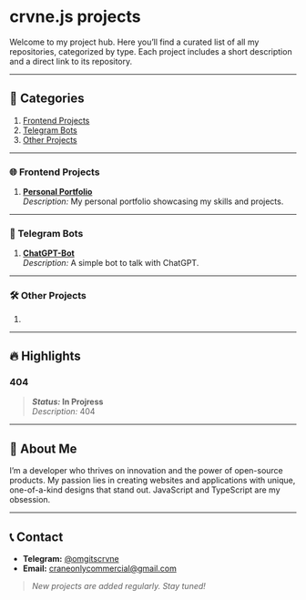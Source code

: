 # **crvne.js projects**  
Welcome to my project hub. Here you’ll find a curated list of all my repositories, categorized by type. Each project includes a short description and a direct link to its repository. 

---

## **📂 Categories**  
1. [Frontend Projects](#-frontend-projects)
2. [Telegram Bots](#-telegram-bots)
3. [Other Projects](#-other-projects)

---

### **🌐 Frontend Projects**  
1. [**Personal Portfolio**](404)  
   _Description:_ My personal portfolio showcasing my skills and projects.  

---

### **🤖 Telegram Bots**  
1. [**ChatGPT-Bot**](404)  
   _Description:_ A simple bot to talk with ChatGPT. 

---

### **🛠️ Other Projects**  
1. 

---

## **🔥 Highlights**  
### 404
> **_Status:_ In Projress**  
_Description:_ 404  

---

## **📖 About Me**  
I’m a developer who thrives on innovation and the power of open-source products. My passion lies in creating websites and applications with unique, one-of-a-kind designs that stand out. JavaScript and TypeScript are my obsession.

---

## **📞 Contact**  
- **Telegram:** [@omgitscrvne](https://t.me/omgitscrane) 
- **Email:** [craneonlycommercial@gmail.com](mailto:craneonlycommercial@gmail.com)  

> _New projects are added regularly. Stay tuned!_  
